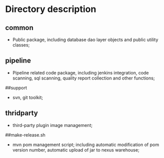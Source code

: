 # Directory description

## common
- Public package, including database dao layer objects and public utility classes;

## pipeline
- Pipeline related code package, including jenkins integration, code scanning, sql scanning, quality report collection and other functions;

##support
- svn, git toolkit;

## thridparty
- third-party plugin image management;

##make-release.sh
- mvn pom management script; including automatic modification of pom version number, automatic upload of jar to nexus warehouse;